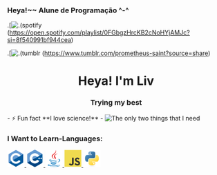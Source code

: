### Heya!~~ Alune de Programação ^-^ 

.[![.(spotify](https://img.shields.io/badge/Spotify-1ED760?&style=for-the-badge&logo=spotify&logoColor=white) (https://open.spotify.com/playlist/0FGbgzHrcKB2cNoHYjAMJc?si=8f540991bf944cea)

.[![.(tumblr](https://img.shields.io/badge/Tumblr-%2336465D.svg?&style=for-the-badge&logo=Tumblr&logoColor=white) (https://www.tumblr.com/prometheus-saint?source=share)

<h1 align="center">Heya! I'm Liv</h1>
<h3 align="center">Trying my best</h3>
- ⚡ Fun fact **I love science!**
- <img src="https://pin.it/3lKaw7O" alt="The only two things that I need">
</p>

<h3 align="left">I Want to Learn-Languages:</h3>
<p align="left"> <a href="https://www.cprogramming.com/" target="_blank" rel="noreferrer"> <img src="https://raw.githubusercontent.com/devicons/devicon/master/icons/c/c-original.svg" alt="c" width="40" height="40"/> </a> <a href="https://www.w3schools.com/cpp/" target="_blank" rel="noreferrer"> <img src="https://raw.githubusercontent.com/devicons/devicon/master/icons/cplusplus/cplusplus-original.svg" alt="cplusplus" width="40" height="40"/> </a> <a href="https://www.java.com" target="_blank" rel="noreferrer"> <img src="https://raw.githubusercontent.com/devicons/devicon/master/icons/java/java-original.svg" alt="java" width="40" height="40"/> </a> <a href="https://developer.mozilla.org/en-US/docs/Web/JavaScript" target="_blank" rel="noreferrer"> <img src="https://raw.githubusercontent.com/devicons/devicon/master/icons/javascript/javascript-original.svg" alt="javascript" width="40" height="40"/> </a> <a href="https://www.python.org" target="_blank" rel="noreferrer"> <img src="https://raw.githubusercontent.com/devicons/devicon/master/icons/python/python-original.svg" alt="python" width="40" height="40"/> </a> </p>
